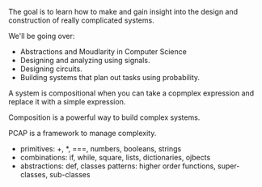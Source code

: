 The goal is to learn how to make and gain insight into the design and construction of really complicated systems.

We'll be going over:

- Abstractions and Moudlarity in Computer Science
- Designing and analyzing using signals.
- Designing circuits.
- Building systems that plan out tasks using probability.

A system is compositional when you can take a copmplex expression and replace it with a simple expression.

Composition is a powerful way to build complex systems.

PCAP is a framework to manage complexity.

- primitives: +, *, ===, numbers, booleans, strings
- combinations: if, while, square, lists, dictionaries, ojbects
- abstractions: def, classes
patterns: higher order functions, super-classes, sub-classes
